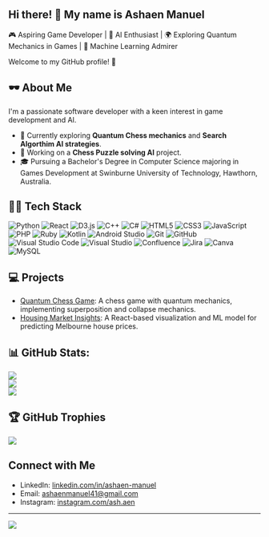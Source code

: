 ## Hi there! 👋 My name is Ashaen Manuel 

🎮 Aspiring Game Developer | 🧠 AI Enthusiast | 🌍 Exploring Quantum Mechanics in Games | 🤖 Machine Learning Admirer

Welcome to my GitHub profile! 🚀

## 🕶️ About Me
I'm a passionate software developer with a keen interest in game development and AI.  
- 🌟 Currently exploring **Quantum Chess mechanics** and **Search Algorthim AI strategies**.
- 🔭 Working on a **Chess Puzzle solving AI** project.
- 🎓 Pursuing a Bachelor's Degree in Computer Science majoring in Games Development at Swinburne University of Technology, Hawthorn, Australia.

## 🧑‍💻 Tech Stack
![Python](https://img.shields.io/badge/Python-3776AB?style=flat&logo=python&logoColor=white)
![React](https://img.shields.io/badge/React-61DAFB?style=flat&logo=react&logoColor=white)
![D3.js](https://img.shields.io/badge/D3.js-F9A03C?style=flat&logo=d3.js&logoColor=white)
![C++](https://img.shields.io/badge/C%2B%2B-00599C?style=flat&logo=c%2B%2B&logoColor=white)
![C#](https://img.shields.io/badge/C%23-239120?style=flat&logo=c-sharp&logoColor=white)
![HTML5](https://img.shields.io/badge/HTML5-E34F26?style=flat&logo=html5&logoColor=white)
![CSS3](https://img.shields.io/badge/CSS3-1572B6?style=flat&logo=css3&logoColor=white)
![JavaScript](https://img.shields.io/badge/JavaScript-F7DF1E?style=flat&logo=javascript&logoColor=black)
![PHP](https://img.shields.io/badge/PHP-777BB4?style=flat&logo=php&logoColor=white)
![Ruby](https://img.shields.io/badge/Ruby-CC342D?style=flat&logo=ruby&logoColor=white)
![Kotlin](https://img.shields.io/badge/Kotlin-0095D5?style=flat&logo=kotlin&logoColor=white)
![Android Studio](https://img.shields.io/badge/Android%20Studio-3DDC84?style=flat&logo=android-studio&logoColor=white)
![Git](https://img.shields.io/badge/Git-F05032?style=flat&logo=git&logoColor=white)
![GitHub](https://img.shields.io/badge/GitHub-181717?style=flat&logo=github&logoColor=white)
![Visual Studio Code](https://img.shields.io/badge/VS%20Code-0078D4?style=flat&logo=visual-studio-code&logoColor=white)
![Visual Studio](https://img.shields.io/badge/Visual%20Studio-5C2D91?style=flat&logo=visual-studio&logoColor=white)
![Confluence](https://img.shields.io/badge/Confluence-172B4D?style=flat&logo=confluence&logoColor=white)
![Jira](https://img.shields.io/badge/Jira-0052CC?style=flat&logo=jira&logoColor=white)
![Canva](https://img.shields.io/badge/Canva-00C4CC?style=flat&logo=canva&logoColor=white)
![MySQL](https://img.shields.io/badge/MySQL-4479A1?style=flat&logo=mysql&logoColor=white)

## 💻 Projects
- [Quantum Chess Game](https://github.com/AshaenM/Quantum-Chess): A chess game with quantum mechanics, implementing superposition and collapse mechanics.
- [Housing Market Insights](https://github.com/AshaenM/Melbourne-Housing-Price-Predictor): A React-based visualization and ML model for predicting Melbourne house prices.

## 📊 GitHub Stats:
![](https://github-readme-stats.vercel.app/api?username=AshaenM&show_icons=true&theme=radical)<br/>
![](https://github-readme-streak-stats.herokuapp.com/?user=AshaenM&theme=dark&hide_border=false&theme=radical)<br/>
![](https://github-readme-stats.vercel.app/api/top-langs/?username=AshaenM&layout=compact&theme=radical)

## 🏆 GitHub Trophies
![](https://github-profile-trophy.vercel.app/?username=AshaenM&theme=radical&no-frame=false&no-bg=true&margin-w=4)

## Connect with Me
- LinkedIn: [linkedin.com/in/ashaen-manuel](https://www.linkedin.com/in/ashaen-manuel-609b811a9/)
- Email: [ashaenmanuel41@gmail.com](mailto:ashaenmanuel41@gmail.com)
- Instagram: [instagram.com/ash.aen](https://www.instagram.com/ash.aen/)
  
---
[![](https://visitcount.itsvg.in/api?id=AshaenM&label=Profile%20Views&color=6&icon=5&pretty=false)](https://visitcount.itsvg.in)
